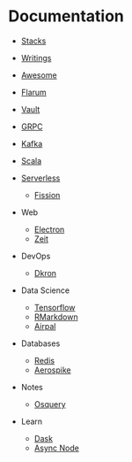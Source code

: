 # Documentation

- [Stacks](../README.md)

- [Writings](./writings.md)

- [Awesome](./awesome-lectures.md)

- [Flarum](./flarum.md)
- [Vault](./vault.md)
- [GRPC](./grpc.md)
- [Kafka](./kafka.md)
- [Scala](./kafka.md)

- [Serverless](./serveless.md)
  - [Fission]('./fission.md')

- Web
  - [Electron](./electron.md)
  - [Zeit](./zeit.md)

- DevOps
  - [Dkron](./drkon.md)

- Data Science
  - [Tensorflow](./tensorflow.md)
  - [RMarkdown](./rmarkdown.md)
  - [Airpal](./airpal.md)

- Databases
  - [Redis](./databases/redis/readme.md)
  - [Aerospike](./aerospike.md)

- Notes
  - [Osquery](./osquery.md)

- Learn
  - [Dask](./dask.md)
  - [Async Node](./node-async.md)
